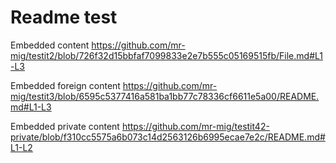 # Readme test

Embedded content
https://github.com/mr-mig/testit2/blob/726f32d15bbfaf7099833e2e7b555c05169515fb/File.md#L1-L3

Embedded foreign content
https://github.com/mr-mig/testit3/blob/6595c5377416a581ba1bb77c78336cf6611e5a00/README.md#L1-L3

Embedded private content
https://github.com/mr-mig/testit42-private/blob/f310cc5575a6b073c14d2563126b6995ecae7e2c/README.md#L1-L2
